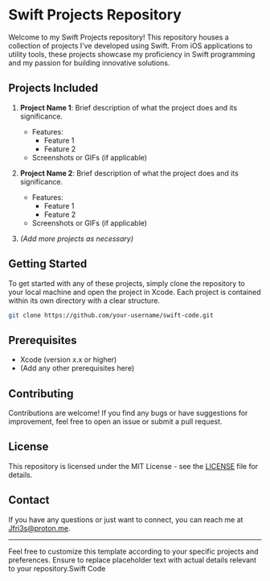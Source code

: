 
# Swift Projects Repository

Welcome to my Swift Projects repository! This repository houses a collection of projects I've developed using Swift. From iOS applications to utility tools, these projects showcase my proficiency in Swift programming and my passion for building innovative solutions.

## Projects Included

1. **Project Name 1**: Brief description of what the project does and its significance.
   - Features:
     - Feature 1
     - Feature 2
   - Screenshots or GIFs (if applicable)

2. **Project Name 2**: Brief description of what the project does and its significance.
   - Features:
     - Feature 1
     - Feature 2
   - Screenshots or GIFs (if applicable)

3. *(Add more projects as necessary)*

## Getting Started

To get started with any of these projects, simply clone the repository to your local machine and open the project in Xcode. Each project is contained within its own directory with a clear structure.

```bash
git clone https://github.com/your-username/swift-code.git
```

## Prerequisites

- Xcode (version x.x or higher)
- (Add any other prerequisites here)

## Contributing

Contributions are welcome! If you find any bugs or have suggestions for improvement, feel free to open an issue or submit a pull request.

## License

This repository is licensed under the MIT License - see the [LICENSE](LICENSE) file for details.

## Contact

If you have any questions or just want to connect, you can reach me at [Jfri3s@proton.me](mailto:Jfri3s@Proton.me).

---

Feel free to customize this template according to your specific projects and preferences. Ensure to replace placeholder text with actual details relevant to your repository.Swift Code
